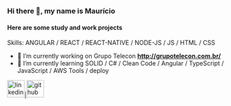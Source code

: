 ### Hi there 👋, my name is Maurício
####  Here are some study and work projects

Skills: ANGULAR / REACT / REACT-NATIVE / NODE-JS / JS / HTML / CSS

- 🔭 I’m currently working on Grupo Telecon **http://grupotelecon.com.br/**
- 🌱 I’m currently learning SOLID / C# / Clean Code / Angular / TypeScript / JavaScript / AWS Tools / deploy 

[<img src='https://cdn.jsdelivr.net/npm/simple-icons@3.0.1/icons/linkedin.svg' alt='linkedin' height='40' styles="color:#ccc">](https://www.linkedin.com/in/maurício-alexandre-barroso-7579a19a/)|[<img src='https://cdn.jsdelivr.net/npm/simple-icons@3.0.1/icons/github.svg' alt='github' height='40' styles="color:#ccc">](https://dev-mauricioalexandre.medium.com/)  

